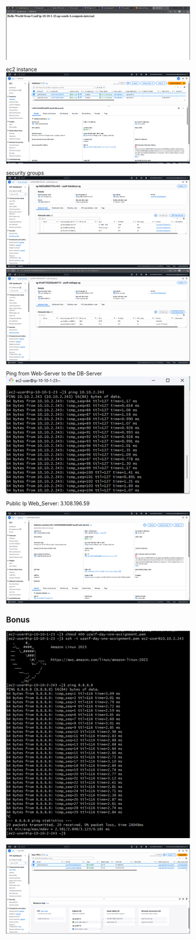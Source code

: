![alt text](image-4.png)


ec2 instance
![alt text](image-1.png)


security groups
![alt text](image-3.png)
![alt text](image-2.png)



Ping from Web-Server to the DB-Server
![alt text](<Screenshot 2025-06-12 100006.png>)




Public Ip Web_Server: 3.108.196.59

![alt text](image-5.png)


## Bonus
![alt text](image-7.png)


![alt text](image-8.png)